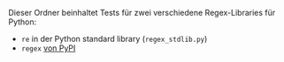 Dieser Ordner beinhaltet Tests für zwei verschiedene Regex-Libraries für Python:

- `re` in der Python standard library (`regex_stdlib.py`)
- `regex` [von PyPI](https://pypi.python.org/pypi/regex)
